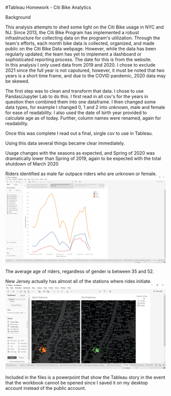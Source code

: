 #Tableau Homework - Citi Bike Analytics


Background

This analysis attempts to shed some light on the Citi Bike usage in NYC and NJ. Since 2013, the Citi Bike Program has implemented a robust infrastructure for collecting data on the program's utilization. Through the team's efforts, each month bike data is collected, organized, and made public on the Citi Bike Data webpage.
However, while the data has been regularly updated, the team has yet to implement a dashboard or sophisticated reporting process. 
The date for this is from the website.  
In this analysis I only used data from 2019 and 2020.  I chose to exclude 2021 since the full year is not caputured, however, it must be noted that two years is a short time frame, and due to the COVID pandemic, 2020 data may be skewed.

The first step was to clean and transform that data. I chose to use Pandas/Jupyter Lab to do this.  I first read in all csv's for the years in question then combined them into one dataframe.  I then changed some data types, for example I changed 0, 1 and 2 into unknown, male and female for ease of readability. I also used the date of birth year provided to calculate age as of today.  Further, column names were renamed, again for readability.

Once this was complete I read out a final, single csv to use in Tableau.

Using this data several things became clear immediately.  

Usage changes with the seasons as expected, and Spring of 2020 was dramatically lower than Spring of 2019, again to be expected with the total shutdown of March 2020

Riders identified as male far outpace riders who are unknown or female.
![alt text](https://github.com/MWilliamsDP/TableauHomework/blob/main/Images/One%20Slide%20of%20Story.PNG)

The average age of riders, regardless of gender is between 35 and 52.


New Jersey actually has almost all of the stations where rides initiate.
![alt text](https://github.com/MWilliamsDP/TableauHomework/blob/main/Images/Maps%20wtih%20Zip%20Code%20Overlay.PNG)

Included in the files is a powerpoint that show the Tableau story in the event that the workbook cannot be opened since I saved it on my desktop account instead of the public account.


